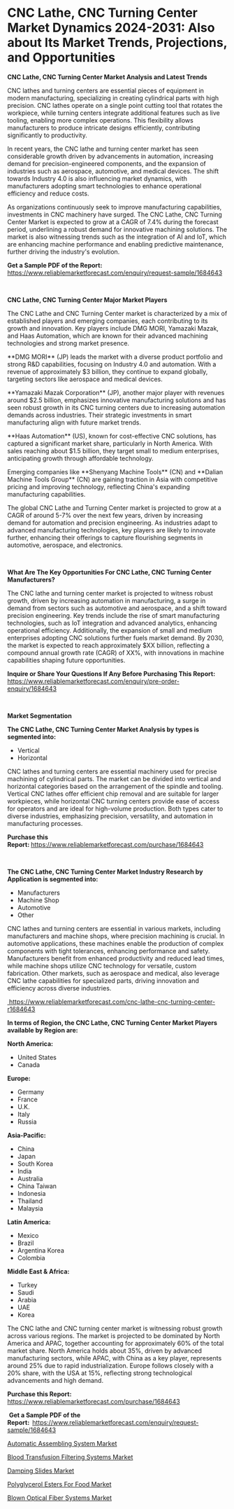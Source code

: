 <p><h1>CNC Lathe, CNC Turning Center Market Dynamics 2024-2031: Also about Its Market Trends, Projections, and Opportunities</h1></p><p><strong>CNC Lathe, CNC Turning Center Market Analysis and Latest Trends</strong></p>
<p><p>CNC lathes and turning centers are essential pieces of equipment in modern manufacturing, specializing in creating cylindrical parts with high precision. CNC lathes operate on a single point cutting tool that rotates the workpiece, while turning centers integrate additional features such as live tooling, enabling more complex operations. This flexibility allows manufacturers to produce intricate designs efficiently, contributing significantly to productivity.</p><p>In recent years, the CNC lathe and turning center market has seen considerable growth driven by advancements in automation, increasing demand for precision-engineered components, and the expansion of industries such as aerospace, automotive, and medical devices. The shift towards Industry 4.0 is also influencing market dynamics, with manufacturers adopting smart technologies to enhance operational efficiency and reduce costs.</p><p>As organizations continuously seek to improve manufacturing capabilities, investments in CNC machinery have surged. The CNC Lathe, CNC Turning Center Market is expected to grow at a CAGR of 7.4% during the forecast period, underlining a robust demand for innovative machining solutions. The market is also witnessing trends such as the integration of AI and IoT, which are enhancing machine performance and enabling predictive maintenance, further driving the industry's evolution.</p></p>
<p><strong>Get a Sample PDF of the Report:&nbsp;</strong> <a href="https://www.reliablemarketforecast.com/enquiry/request-sample/1684643?utm_campaign=1609&utm_medium=2&utm_source=Github&utm_content=ia&utm_term=16102024&utm_id=cnc-lathe-cnc-turning-center">https://www.reliablemarketforecast.com/enquiry/request-sample/1684643</a></p>
<p>&nbsp;</p>
<p><strong>CNC Lathe, CNC Turning Center Major Market Players</strong></p>
<p><p>The CNC Lathe and CNC Turning Center market is characterized by a mix of established players and emerging companies, each contributing to its growth and innovation. Key players include DMG MORI, Yamazaki Mazak, and Haas Automation, which are known for their advanced machining technologies and strong market presence.</p><p>**DMG MORI** (JP) leads the market with a diverse product portfolio and strong R&D capabilities, focusing on Industry 4.0 and automation. With a revenue of approximately $3 billion, they continue to expand globally, targeting sectors like aerospace and medical devices.</p><p>**Yamazaki Mazak Corporation** (JP), another major player with revenues around $2.5 billion, emphasizes innovative manufacturing solutions and has seen robust growth in its CNC turning centers due to increasing automation demands across industries. Their strategic investments in smart manufacturing align with future market trends.</p><p>**Haas Automation** (US), known for cost-effective CNC solutions, has captured a significant market share, particularly in North America. With sales reaching about $1.5 billion, they target small to medium enterprises, anticipating growth through affordable technology.</p><p>Emerging companies like **Shenyang Machine Tools** (CN) and **Dalian Machine Tools Group** (CN) are gaining traction in Asia with competitive pricing and improving technology, reflecting China's expanding manufacturing capabilities.</p><p>The global CNC Lathe and Turning Center market is projected to grow at a CAGR of around 5-7% over the next few years, driven by increasing demand for automation and precision engineering. As industries adapt to advanced manufacturing technologies, key players are likely to innovate further, enhancing their offerings to capture flourishing segments in automotive, aerospace, and electronics.</p></p>
<p>&nbsp;</p>
<p><strong>What Are The Key Opportunities For CNC Lathe, CNC Turning Center Manufacturers?</strong></p>
<p><p>The CNC lathe and turning center market is projected to witness robust growth, driven by increasing automation in manufacturing, a surge in demand from sectors such as automotive and aerospace, and a shift toward precision engineering. Key trends include the rise of smart manufacturing technologies, such as IoT integration and advanced analytics, enhancing operational efficiency. Additionally, the expansion of small and medium enterprises adopting CNC solutions further fuels market demand. By 2030, the market is expected to reach approximately $XX billion, reflecting a compound annual growth rate (CAGR) of XX%, with innovations in machine capabilities shaping future opportunities.</p></p>
<p><strong>Inquire or Share Your Questions If Any Before Purchasing This Report:</strong> <a href="https://www.reliablemarketforecast.com/enquiry/pre-order-enquiry/1684643?utm_campaign=1609&utm_medium=2&utm_source=Github&utm_content=ia&utm_term=16102024&utm_id=cnc-lathe-cnc-turning-center">https://www.reliablemarketforecast.com/enquiry/pre-order-enquiry/1684643</a></p>
<p>&nbsp;</p>
<p><strong>Market Segmentation</strong></p>
<p><strong>The CNC Lathe, CNC Turning Center Market Analysis by types is segmented into:</strong></p>
<p><ul><li>Vertical</li><li>Horizontal</li></ul></p>
<p><p>CNC lathes and turning centers are essential machinery used for precise machining of cylindrical parts. The market can be divided into vertical and horizontal categories based on the arrangement of the spindle and tooling. Vertical CNC lathes offer efficient chip removal and are suitable for larger workpieces, while horizontal CNC turning centers provide ease of access for operators and are ideal for high-volume production. Both types cater to diverse industries, emphasizing precision, versatility, and automation in manufacturing processes.</p></p>
<p><strong>Purchase this Report:&nbsp;</strong><a href="https://www.reliablemarketforecast.com/purchase/1684643?utm_campaign=1609&utm_medium=2&utm_source=Github&utm_content=ia&utm_term=16102024&utm_id=cnc-lathe-cnc-turning-center">https://www.reliablemarketforecast.com/purchase/1684643</a></p>
<p>&nbsp;</p>
<p><strong>The CNC Lathe, CNC Turning Center Market Industry Research by Application is segmented into:</strong></p>
<p><ul><li>Manufacturers</li><li>Machine Shop</li><li>Automotive</li><li>Other</li></ul></p>
<p><p>CNC lathes and turning centers are essential in various markets, including manufacturers and machine shops, where precision machining is crucial. In automotive applications, these machines enable the production of complex components with tight tolerances, enhancing performance and safety. Manufacturers benefit from enhanced productivity and reduced lead times, while machine shops utilize CNC technology for versatile, custom fabrication. Other markets, such as aerospace and medical, also leverage CNC lathe capabilities for specialized parts, driving innovation and efficiency across diverse industries.</p></p>
<p><a href="https://www.reliablemarketforecast.com/cnc-lathe-cnc-turning-center-r1684643?utm_campaign=1609&utm_medium=2&utm_source=Github&utm_content=ia&utm_term=16102024&utm_id=cnc-lathe-cnc-turning-center">&nbsp;https://www.reliablemarketforecast.com/cnc-lathe-cnc-turning-center-r1684643</a></p>
<p><strong>In terms of Region, the CNC Lathe, CNC Turning Center Market Players available by Region are:</strong></p>
<p>
    <p> <strong> North America: </strong>
        <ul>
            <li>United States</li>
            <li>Canada</li>
        </ul>
        </p> 
    <p> <strong> Europe: </strong>
        <ul>
            <li>Germany</li>
            <li>France</li>
            <li>U.K.</li>
            <li>Italy</li>
            <li>Russia</li>
        </ul>
        </p> 
    <p> <strong> Asia-Pacific: </strong>
        <ul>
            <li>China</li>
            <li>Japan</li>
            <li>South Korea</li>
            <li>India</li>
            <li>Australia</li>
            <li>China Taiwan</li>
            <li>Indonesia</li>
            <li>Thailand</li>
            <li>Malaysia</li>
        </ul>
        </p> 
    <p> <strong> Latin America: </strong>
        <ul>
            <li>Mexico</li>
            <li>Brazil</li>
            <li>Argentina Korea</li>
            <li>Colombia</li>
        </ul>
        </p> 
    <p> <strong> Middle East & Africa: </strong>
        <ul>
            <li>Turkey</li>
            <li>Saudi</li>
            <li>Arabia</li>
            <li>UAE</li>
            <li>Korea</li>
        </ul>
    </p>
    </p>
<p><p>The CNC lathe and CNC turning center market is witnessing robust growth across various regions. The market is projected to be dominated by North America and APAC, together accounting for approximately 60% of the total market share. North America holds about 35%, driven by advanced manufacturing sectors, while APAC, with China as a key player, represents around 25% due to rapid industrialization. Europe follows closely with a 20% share, with the USA at 15%, reflecting strong technological advancements and high demand.</p></p>
<p><strong>Purchase this Report: </strong><a href="https://www.reliablemarketforecast.com/purchase/1684643?utm_campaign=1609&utm_medium=2&utm_source=Github&utm_content=ia&utm_term=16102024&utm_id=cnc-lathe-cnc-turning-center">https://www.reliablemarketforecast.com/purchase/1684643</a></p>
<p>&nbsp;<strong>Get a Sample PDF of the Report:&nbsp;&nbsp;</strong><a href="https://www.reliablemarketforecast.com/enquiry/request-sample/1684643?utm_campaign=1609&utm_medium=2&utm_source=Github&utm_content=ia&utm_term=16102024&utm_id=cnc-lathe-cnc-turning-center">https://www.reliablemarketforecast.com/enquiry/request-sample/1684643</a></p>
<p><strong></strong></p>
<p><p><a href="https://www.linkedin.com/pulse/automatic-assembling-system-market-size-share-analysis--owbqf?utm_campaign=1609&utm_medium=2&utm_source=Github&utm_content=ia&utm_term=16102024&utm_id=cnc-lathe-cnc-turning-center">Automatic Assembling System Market</a></p><p><a href="https://www.linkedin.com/pulse/market-dynamics-future-trends-global-blood-transfusion-9y8wc?utm_campaign=1609&utm_medium=2&utm_source=Github&utm_content=ia&utm_term=16102024&utm_id=cnc-lathe-cnc-turning-center">Blood Transfusion Filtering Systems Market</a></p><p><a href="https://www.linkedin.com/pulse/damping-slides-market-emerging-trends-future-prospects-oqotf?utm_campaign=1609&utm_medium=2&utm_source=Github&utm_content=ia&utm_term=16102024&utm_id=cnc-lathe-cnc-turning-center">Damping Slides Market</a></p><p><a href="https://www.linkedin.com/pulse/polyglycerol-esters-food-market-growth-outlook-from-2024-praef?utm_campaign=1609&utm_medium=2&utm_source=Github&utm_content=ia&utm_term=16102024&utm_id=cnc-lathe-cnc-turning-center">Polyglycerol Esters For Food Market</a></p><p><a href="https://www.linkedin.com/pulse/exploring-blown-optical-fiber-systems-market-dynamics-global-amsjc?utm_campaign=1609&utm_medium=2&utm_source=Github&utm_content=ia&utm_term=16102024&utm_id=cnc-lathe-cnc-turning-center">Blown Optical Fiber Systems Market</a></p></p>